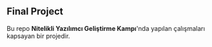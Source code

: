 ## Final Project
Bu repo **Nitelikli Yazılımcı Geliştirme Kampı**'nda yapılan çalışmaları kapsayan bir projedir.
